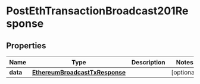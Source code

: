 # PostEthTransactionBroadcast201Response


## Properties
Name | Type | Description | Notes
------------ | ------------- | ------------- | -------------
**data** | [**EthereumBroadcastTxResponse**](EthereumBroadcastTxResponse.md) |  | [optional] 


